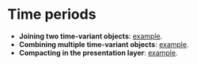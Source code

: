 # Time periods

- **Joining two time-variant objects**: [example](joining-two-time-variant-objects.md).
- **Combining multiple time-variant objects**: [example](combining-multiple-time-variant-objects.md).
- **Compacting in the presentation layer**: [example](compacting-in-the-presentation-layer.md).
